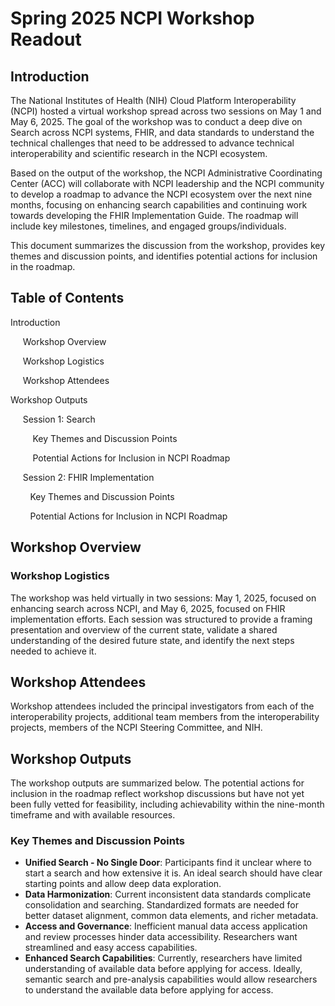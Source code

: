 # Spring 2025 NCPI Workshop Readout

## Introduction

The National Institutes of Health (NIH) Cloud Platform Interoperability (NCPI) hosted a virtual workshop spread across two sessions on May 1 and May 6, 2025. The goal of the workshop was to conduct a deep dive on Search across NCPI systems, FHIR, and data standards to understand the technical challenges that need to be addressed to advance technical interoperability and scientific research in the NCPI ecosystem. 

Based on the output of the workshop, the NCPI Administrative Coordinating Center (ACC) will collaborate with NCPI leadership and the NCPI community to develop a roadmap to advance the NCPI ecosystem over the next nine months, focusing on enhancing search capabilities and continuing work towards developing the FHIR Implementation Guide. The roadmap will include key milestones, timelines, and engaged groups/individuals. 

This document summarizes the discussion from the workshop, provides key themes and discussion points, and identifies potential actions for inclusion in the roadmap. 

## Table of Contents

Introduction 
<p>&nbsp;&nbsp;&nbsp;&nbsp; Workshop Overview </p>
<p>&nbsp;&nbsp;&nbsp;&nbsp; Workshop Logistics </p>
<p>&nbsp;&nbsp;&nbsp;&nbsp; Workshop Attendees </p>
Workshop Outputs
<p>&nbsp;&nbsp;&nbsp;&nbsp; Session 1: Search </p>
<p>&nbsp;&nbsp;&nbsp;&nbsp;&nbsp;&nbsp;&nbsp;&nbsp; Key Themes and Discussion Points </p>
<p>&nbsp;&nbsp;&nbsp;&nbsp;&nbsp;&nbsp;&nbsp;&nbsp; Potential Actions for Inclusion in NCPI Roadmap </p>
<p>&nbsp;&nbsp;&nbsp;&nbsp; Session 2: FHIR Implementation </p>
<p>&nbsp;&nbsp;&nbsp;&nbsp;&nbsp;&nbsp;&nbsp;&nbsp;Key Themes and Discussion Points </p>
<p>&nbsp;&nbsp;&nbsp;&nbsp;&nbsp;&nbsp;&nbsp;&nbsp;Potential Actions for Inclusion in NCPI Roadmap </p>






## Workshop Overview

### Workshop Logistics

The workshop was held virtually in two sessions: May 1, 2025, focused on enhancing search across NCPI, and May 6, 2025, focused on FHIR implementation efforts. Each session was structured to provide a framing presentation and overview of the current state, validate a shared understanding of the desired future state, and identify the next steps needed to achieve it.

## Workshop Attendees

Workshop attendees included the principal investigators from each of the interoperability projects, additional team members from the interoperability projects, members of the NCPI Steering Committee, and NIH.


## Workshop Outputs 

The workshop outputs are summarized below. The potential actions for inclusion in the roadmap reflect workshop discussions but have not yet been fully vetted for feasibility, including achievability within the nine-month timeframe and with available resources.

### Key Themes and Discussion Points

* **Unified Search - No Single Door**: Participants find it unclear where to start a search and how extensive it is. An ideal search should have clear starting points and allow deep data exploration.
* **Data Harmonization**: Current inconsistent data standards complicate consolidation and searching. Standardized formats are needed for better dataset alignment, common data elements, and richer metadata.
* **Access and Governance**: Inefficient manual data access application and review processes hinder data accessibility. Researchers want streamlined and easy access capabilities.
* **Enhanced Search Capabilities**: Currently, researchers have limited understanding of available data before applying for access. Ideally, semantic search and pre-analysis capabilities would allow researchers to understand the available data before applying for access.



